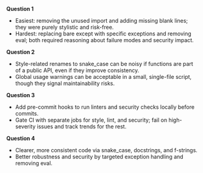 **Question 1**
- Easiest: removing the unused import and adding missing blank lines; they were purely stylistic and risk-free.
- Hardest: replacing bare except with specific exceptions and removing eval; both required reasoning about failure modes and security impact.

**Question 2**
- Style-related renames to snake_case can be noisy if functions are part of a public API, even if they improve consistency.
- Global usage warnings can be acceptable in a small, single-file script, though they signal maintainability risks.

**Question 3**
- Add pre-commit hooks to run linters and security checks locally before commits.
- Gate CI with separate jobs for style, lint, and security; fail on high-severity issues and track trends for the rest.

**Question 4**
- Clearer, more consistent code via snake_case, docstrings, and f-strings.
- Better robustness and security by targeted exception handling and removing eval.